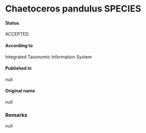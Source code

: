Chaetoceros pandulus SPECIES
=======

#### Status
ACCEPTED

#### According to
Integrated Taxonomic Information System

#### Published in
null

#### Original name
null

### Remarks
null